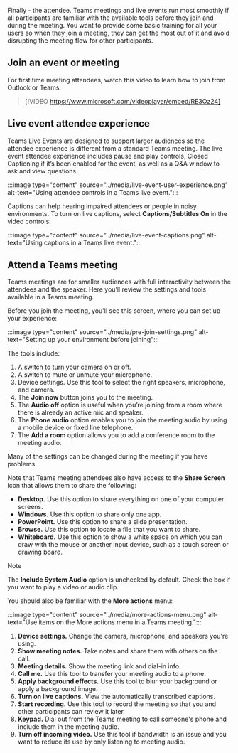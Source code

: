 Finally - the attendee. Teams meetings and live events run most smoothly if all participants are familiar with the available tools before they join and during the meeting. You want to provide some basic training for all your users so when they join a meeting, they can get the most out of it and avoid disrupting the meeting flow for other participants.

## Join an event or meeting

For first time meeting attendees, watch this video to learn how to join from Outlook or Teams.

> [!VIDEO https://www.microsoft.com/videoplayer/embed/RE3Oz24]

## Live event attendee experience

Teams Live Events are designed to support larger audiences so the attendee experience is different from a standard Teams meeting. The live event attendee experience includes pause and play controls, Closed Captioning if it’s been enabled for the event, as well as a Q&A window to ask and view questions.

:::image type="content" source="../media/live-event-user-experience.png" alt-text="Using attendee controls in a Teams live event.":::

Captions can help hearing impaired attendees or people in noisy environments. To turn on live captions, select **Captions/Subtitles On** in the video controls:

:::image type="content" source="../media/live-event-captions.png" alt-text="Using captions in a Teams live event.":::

## Attend a Teams meeting

Teams meetings are for smaller audiences with full interactivity between the attendees and the speaker. Here you’ll review the settings and tools available in a Teams meeting.

Before you join the meeting, you'll see this screen, where you can set up your experience:

:::image type="content" source="../media/pre-join-settings.png" alt-text="Setting up your environment before joining":::

The tools include:

1. A switch to turn your camera on or off.
1. A switch to mute or unmute your microphone.
1. Device settings. Use this tool to select the right speakers, microphone, and camera.
1. The **Join now** button joins you to the meeting.
1. The **Audio off** option is useful when you’re joining from a room where there is already an active mic and speaker.
1. The **Phone audio** option enables you to join the meeting audio by using a mobile device or fixed line telephone.
1. The **Add a room** option allows you to add a conference room to the meeting audio.

Many of the settings can be changed during the meeting if you have problems.

Note that Teams meeting attendees also have access to the **Share Screen** icon that allows them to share the following:

- **Desktop.** Use this option to share everything on one of your computer screens.
- **Windows.** Use this option to share only one app.
- **PowerPoint.** Use this option to share a slide presentation.
- **Browse.** Use this option to locate a file that you want to share.
- **Whiteboard.** Use this option to show a white space on which you can draw with the mouse or another input device, such as a touch screen or drawing board.

> [!NOTE]
> The **Include System Audio** option is unchecked by default. Check the box if you want to play a video or audio clip.

You should also be familiar with the **More actions** menu:

:::image type="content" source="../media/more-actions-menu.png" alt-text="Use items on the More actions menu in a Teams meeting.":::

1. **Device settings.** Change the camera, microphone, and speakers you're using.
1. **Show meeting notes.** Take notes and share them with others on the call.
1. **Meeting details.** Show the meeting link and dial-in info.
1. **Call me.** Use this tool to transfer your meeting audio to a phone.
1. **Apply background effects.** Use this tool to blur your background or apply a background image.
1. **Turn on live captions.** View the automatically transcribed captions.
1. **Start recording.** Use this tool to record the meeting so that you and other participants can review it later.
1. **Keypad.** Dial out from the Teams meeting to call someone's phone and include them in the meeting audio.
1. **Turn off incoming video.** Use this tool if bandwidth is an issue and you want to reduce its use by only listening to meeting audio.